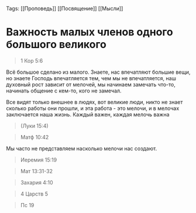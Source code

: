 Tags:
[[Проповедь]]
[[Посвящение]]
[[Мысли]]
# Важность малых членов одного большого великого

> 1 Кор 5:6

Всё большое сделано из малого. Знаете, нас впечатляют большие вещи, но знаете Господь впечатляется тем, чем мы не впечатляется, наш духовный рост зависит от мелочей, мы начинаем замечать что-то, начинать общение с кем-то, кого не замечал.

Все видят только внешнее в людях, вот великие люди, никто не знает сколько работы они прошли, и эта работа - это мелочи, и в мелочах заключается наша жизнь.
Каждый важен, каждая мелочь важна

>(Луки 15:4)

> Матф 10:42

Мы часто не представляем насколько мелочи нас создают.

> Иеремия 15:19

> Мат 13:31-32

> Захария 4:10

> 4 Царств 5

> Пс 19


